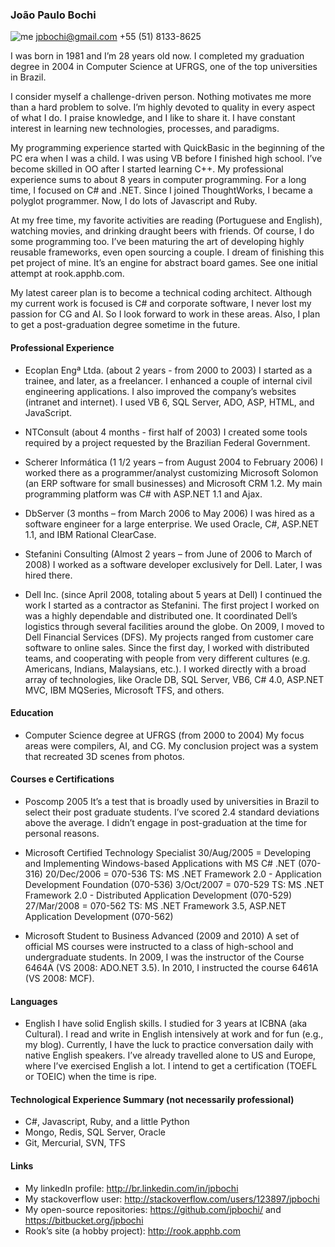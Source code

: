 ### João Paulo Bochi

![me](https://en.gravatar.com/userimage/8503146/2b363964cf6255bf32828d20c98af6a5.png?size=128) jpbochi@gmail.com +55 (51) 8133-8625

I was born in 1981 and I’m 28 years old now. I completed my graduation degree in 2004 in Computer Science at UFRGS, one of the top universities in Brazil.

I consider myself a challenge-driven person. Nothing motivates me more than a hard problem to solve. I’m highly devoted to quality in every aspect of what I do. I praise knowledge, and I like to share it. I have constant interest in learning new technologies, processes, and paradigms.

My programming experience started with QuickBasic in the beginning of the PC era when I was a child. I was using VB before I finished high school. I’ve become skilled in OO after I started learning C++. My professional experience sums to about 8 years in computer programming. For a long time, I focused on C# and .NET. Since I joined ThoughtWorks, I became a polyglot programmer. Now, I do lots of Javascript and Ruby.

At my free time, my favorite activities are reading (Portuguese and English), watching movies, and drinking draught beers with friends. Of course, I do some programming too. I’ve been maturing the art of developing highly reusable frameworks, even open sourcing a couple. I dream of finishing this pet project of mine. It’s an engine for abstract board games. See one initial attempt at rook.apphb.com.

My latest career plan is to become a technical coding architect. Although my current work is focused is C# and corporate software, I never lost my passion for CG and AI. So I look forward to work in these areas. Also, I plan to get a post-graduation degree sometime in the future.

#### Professional Experience

- Ecoplan Engª Ltda. (about 2 years - from 2000 to 2003)
I started as a trainee, and later, as a freelancer. I enhanced a couple of internal civil engineering applications. I also improved the company’s websites (intranet and internet). I used VB 6, SQL Server, ADO, ASP, HTML, and JavaScript.

- NTConsult (about 4 months - first half of 2003)
I created some tools required by a project requested by the Brazilian Federal Government.

- Scherer Informática (1 1/2 years – from August 2004 to February 2006)
I worked there as a programmer/analyst customizing Microsoft Solomon (an ERP software for small businesses) and Microsoft CRM 1.2. My main programming platform was C# with ASP.NET 1.1 and Ajax.

- DbServer (3 months – from March 2006 to May 2006)
I was hired as a software engineer for a large enterprise. We used Oracle, C#, ASP.NET 1.1, and IBM Rational ClearCase.

- Stefanini Consulting (Almost 2 years – from June of 2006 to March of 2008)
I worked as a software developer exclusively for Dell. Later, I was hired there.

- Dell Inc. (since April 2008, totaling about 5 years at Dell)
I continued the work I started as a contractor as Stefanini.
The first project I worked on was a highly dependable and distributed one. It coordinated Dell’s logistics through several facilities around the globe. On 2009, I moved to Dell Financial Services (DFS). My projects ranged from customer care software to online sales.
Since the first day, I worked with distributed teams, and cooperating with people from very different cultures (e.g. Americans, Indians, Malaysians, etc.). I worked directly with a broad array of technologies, like Oracle DB, SQL Server, VB6, C# 4.0, ASP.NET MVC, IBM MQSeries, Microsoft TFS, and others.

#### Education
- Computer Science degree at UFRGS (from 2000 to 2004)
My focus areas were compilers, AI, and CG. My conclusion project was a system that recreated 3D scenes from photos.

#### Courses e Certifications
- Poscomp 2005
It’s a test that is broadly used by universities in Brazil to select their post graduate students. I’ve scored 2.4 standard deviations above the average. I didn’t engage in post-graduation at the time for personal reasons.

- Microsoft Certified Technology Specialist
30/Aug/2005 = Developing and Implementing Windows-based Applications with MS C# .NET (070-316)
20/Dec/2006 = 070-536 TS: MS .NET Framework 2.0 - Application Development Foundation (070-536)
3/Oct/2007 = 070-529 TS: MS .NET Framework 2.0 - Distributed Application Development (070-529)
27/Mar/2008 = 070-562 TS: MS .NET Framework 3.5, ASP.NET Application Development (070-562)

- Microsoft Student to Business Advanced (2009 and 2010)
A set of official MS courses were instructed to a class of high-school and undergraduate students. In 2009, I was the instructor of the Course 6464A (VS 2008: ADO.NET 3.5). In 2010, I instructed the course 6461A (VS 2008: MCF).

#### Languages
- English
I have solid English skills. I studied for 3 years at ICBNA (aka Cultural). I read and write in English intensively at work and for fun (e.g., my blog). Currently, I have the luck to practice conversation daily with native English speakers. I’ve already travelled alone to US and Europe, where I’ve exercised English a lot. I intend to get a certification (TOEFL or TOEIC) when the time is ripe.

#### Technological Experience Summary (not necessarily professional)
- C#, Javascript, Ruby, and a little Python
- Mongo, Redis, SQL Server, Oracle
- Git, Mercurial, SVN, TFS

#### Links
- My linkedIn profile: http://br.linkedin.com/in/jpbochi
- My stackoverflow user: http://stackoverflow.com/users/123897/jpbochi
- My open-source repositories: https://github.com/jpbochi/ and https://bitbucket.org/jpbochi
- Rook’s site (a hobby project): http://rook.apphb.com


